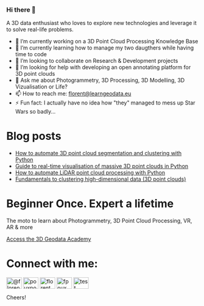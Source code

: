 ### Hi there 👋

A 3D data enthusiast who loves to explore new technologies and leverage it to solve real-life problems.

- 🔭 I’m currently working on a 3D Point Cloud Processing Knowledge Base 
- 🌱 I’m currently learning how to manage my two daugthers while having time to code
- 👯 I’m looking to collaborate on Research & Development projects
- 🤔 I’m looking for help with developing an open annotating platform for 3D point clouds
- 💬 Ask me about Photogrammetry, 3D Processing, 3D Modelling, 3D Vizualisation or Life?
- 📫 How to reach me: florent@learngeodata.eu
- ⚡ Fun fact: I actually have no idea how "they" managed to mess up Star Wars so badly...

# Blog posts

<!-- BLOG-POST-LIST:START -->
- [How to automate 3D point cloud segmentation and clustering with Python](https://towardsdatascience.com/how-to-automate-3d-point-cloud-segmentation-and-clustering-with-python-343c9039e4f5?source=rss-8ba7bf4ad784------2)
- [Guide to real-time visualisation of massive 3D point clouds in Python](https://towardsdatascience.com/guide-to-real-time-visualisation-of-massive-3d-point-clouds-in-python-ea6f00241ee0?source=rss-8ba7bf4ad784------2)
- [How to automate LiDAR point cloud processing with Python](https://towardsdatascience.com/how-to-automate-lidar-point-cloud-processing-with-python-a027454a536c?source=rss-8ba7bf4ad784------2)
- [Fundamentals to clustering high-dimensional data (3D point clouds)](https://towardsdatascience.com/fundamentals-to-clustering-high-dimensional-data-3d-point-clouds-3196ee56f5da?source=rss-8ba7bf4ad784------2)
<!-- BLOG-POST-LIST:END -->

# Beginner Once. Expert a lifetime
The moto to learn about Photogrammetry, 3D Point Cloud Processing, VR, AR & more

[Access the 3D Geodata Academy](https://learngeodata.eu)

# Connect with me:
<p align="left">
<a href="https://medium.com/@florentpoux" target="blank"><img align="center" src="https://cdn.jsdelivr.net/npm/simple-icons@3.0.1/icons/medium.svg" alt="@florentpoux" height="30" width="40" /></a>
<a href="https://twitter.com/pouxpointcloud" target="blank"><img align="center" src="https://cdn.jsdelivr.net/npm/simple-icons@3.0.1/icons/twitter.svg" alt="pouxpointcloud" height="30" width="40" /></a>
<a href="https://linkedin.com/in/florent poux" target="blank"><img align="center" src="https://cdn.jsdelivr.net/npm/simple-icons@3.0.1/icons/linkedin.svg" alt="florent poux" height="30" width="40" /></a>
<a href="https://www.youtube.com/FlorentPoux" target="blank"><img align="center" src="https://cdn.jsdelivr.net/npm/simple-icons@3.0.1/icons/youtube.svg" alt="fpoux" height="30" width="40" /></a>
<a href="https://learngeodata.eu" target="blank"><img align="center" src="https://cdn.jsdelivr.net/npm/simple-icons@3.0.1/icons/codepen.svg" alt="test" height="30" width="40" /></a>

Cheers!
